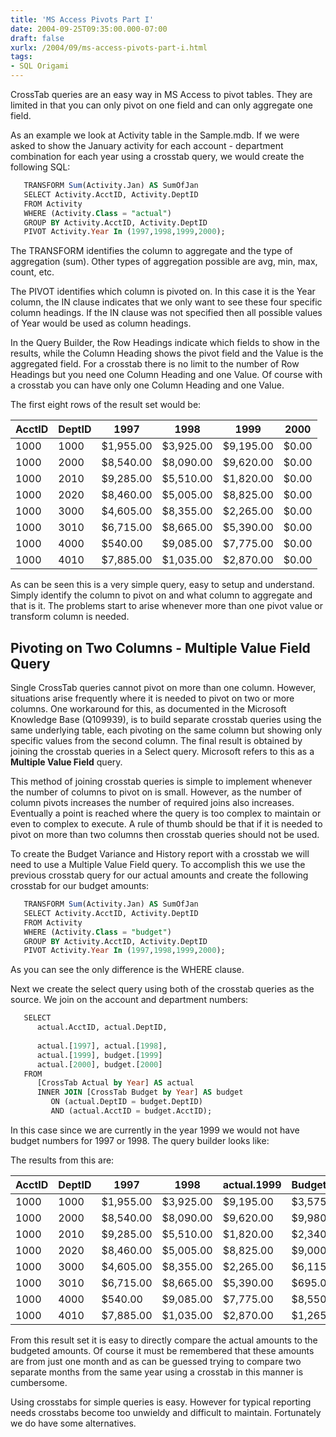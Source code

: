 ```yaml
---
title: 'MS Access Pivots Part I'
date: 2004-09-25T09:35:00.000-07:00
draft: false
xurlx: /2004/09/ms-access-pivots-part-i.html
tags: 
- SQL Origami
---
```


CrossTab queries are an easy way in MS Access to pivot tables. They are limited in that you can only pivot on one field and can only aggregate one field.

  
  

As an example we look at Activity table in the Sample.mdb. If we were asked to show the January activity for each account - department combination for each year using a crosstab query, we would create the following SQL:

```sql 
   TRANSFORM Sum(Activity.Jan) AS SumOfJan  
   SELECT Activity.AcctID, Activity.DeptID  
   FROM Activity  
   WHERE (Activity.Class = "actual")  
   GROUP BY Activity.AcctID, Activity.DeptID  
   PIVOT Activity.Year In (1997,1998,1999,2000);  
```

The TRANSFORM identifies the column to aggregate and the type of aggregation (sum). Other types of aggregation possible are avg, min, max, count, etc.

The PIVOT identifies which column is pivoted on. In this case it is the Year column, the IN clause indicates that we only want to see these four specific column headings. If the IN clause was not specified then all possible values of Year would be used as column headings.

In the Query Builder, the Row Headings indicate which fields to show in the results, while the Column Heading shows the pivot field and the Value is the aggregated field. For a crosstab there is no limit to the number of Row Headings but you need one Column Heading and one Value. Of course with a crosstab you can have only one Column Heading and one Value.

The first eight rows of the result set would be:

|AcctID|DeptID|1997|1998|1999|2000|
|--- |--- |--- |--- |--- |--- |
|1000|1000|$1,955.00|$3,925.00|$9,195.00|$0.00|
|1000|2000|$8,540.00|$8,090.00|$9,620.00|$0.00|
|1000|2010|$9,285.00|$5,510.00|$1,820.00|$0.00|
|1000|2020|$8,460.00|$5,005.00|$8,825.00|$0.00|
|1000|3000|$4,605.00|$8,355.00|$2,265.00|$0.00|
|1000|3010|$6,715.00|$8,665.00|$5,390.00|$0.00|
|1000|4000|$540.00|$9,085.00|$7,775.00|$0.00|
|1000|4010|$7,885.00|$1,035.00|$2,870.00|$0.00|

As can be seen this is a very simple query, easy to setup and understand. Simply identify the column to pivot on and what column to aggregate and that is it. The problems start to arise whenever more than one pivot value or transform column is needed.

## Pivoting on Two Columns - Multiple Value Field Query

Single CrossTab queries cannot pivot on more than one column. However, situations arise frequently where it is needed to pivot on two or more columns. One workaround for this, as documented in the Microsoft Knowledge Base (Q109939), is to build separate crosstab queries using the same underlying table, each pivoting on the same column but showing only specific values from the second column. The final result is obtained by joining the crosstab queries in a Select query. Microsoft refers to this as a **Multiple Value Field** query.

This method of joining crosstab queries is simple to implement whenever the number of columns to pivot on is small. However, as the number of column pivots increases the number of required joins also increases. Eventually a point is reached where the query is too complex to maintain or even to complex to execute. A rule of thumb should be that if it is needed to pivot on more than two columns then crosstab queries should not be used.

To create the Budget Variance and History report with a crosstab we will need to use a Multiple Value Field query. To accomplish this we use the previous crosstab query for our actual amounts and create the following crosstab for our budget amounts:

```sql
   TRANSFORM Sum(Activity.Jan) AS SumOfJan  
   SELECT Activity.AcctID, Activity.DeptID  
   FROM Activity  
   WHERE (Activity.Class = "budget")  
   GROUP BY Activity.AcctID, Activity.DeptID  
   PIVOT Activity.Year In (1997,1998,1999,2000);  
```

As you can see the only difference is the WHERE clause.

Next we create the select query using both of the crosstab queries as the source. We join on the account and department numbers:

```sql
   SELECT  
      actual.AcctID, actual.DeptID,  
  
      actual.[1997], actual.[1998],  
      actual.[1999], budget.[1999]  
      actual.[2000], budget.[2000]  
   FROM  
      [CrossTab Actual by Year] AS actual  
      INNER JOIN [CrossTab Budget by Year] AS budget  
         ON (actual.DeptID = budget.DeptID)  
         AND (actual.AcctID = budget.AcctID);  
```

In this case since we are currently in the year 1999 we would not have budget numbers for 1997 or 1998. The query builder looks like:

The results from this are:

|AcctID|DeptID|1997|1998|actual.1999|Budget.1999|actual.2000|budget.2000|
|--- |--- |--- |--- |--- |--- |--- |--- |
|1000|1000|$1,955.00|$3,925.00|$9,195.00|$3,575.00|$0.00|$8,470.00|
|1000|2000|$8,540.00|$8,090.00|$9,620.00|$9,980.00|$0.00|$6,145.00|
|1000|2010|$9,285.00|$5,510.00|$1,820.00|$2,340.00|$0.00|$5,110.00|
|1000|2020|$8,460.00|$5,005.00|$8,825.00|$9,000.00|$0.00|$9,500.00|
|1000|3000|$4,605.00|$8,355.00|$2,265.00|$6,115.00|$0.00|$5,050.00|
|1000|3010|$6,715.00|$8,665.00|$5,390.00|$695.00|$0.00|$5,885.00|
|1000|4000|$540.00|$9,085.00|$7,775.00|$8,550.00|$0.00|$8,255.00|
|1000|4010|$7,885.00|$1,035.00|$2,870.00|$1,265.00|$0.00|$5,510.00|


From this result set it is easy to directly compare the actual amounts to the budgeted amounts. Of course it must be remembered that these amounts are from just one month and as can be guessed trying to compare two separate months from the same year using a crosstab in this manner is cumbersome.

Using crosstabs for simple queries is easy. However for typical reporting needs crosstabs become too unwieldy and difficult to maintain. Fortunately we do have some alternatives.